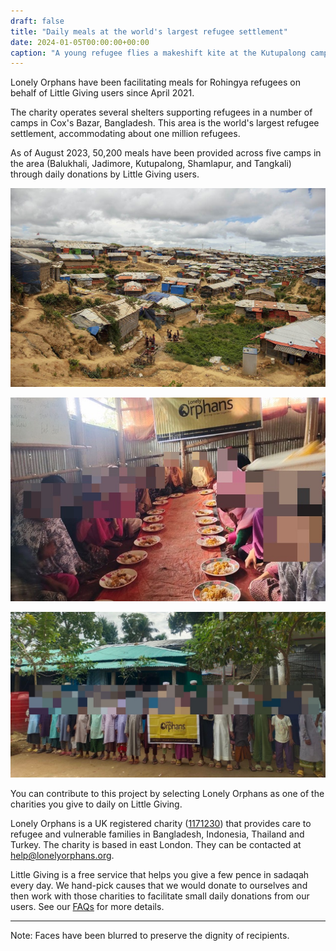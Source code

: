 ```yaml
---
draft: false
title: "Daily meals at the world's largest refugee settlement"
date: 2024-01-05T00:00:00+00:00
caption: "A young refugee flies a makeshift kite at the Kutupalong campsite in Cox's Bazar, Bangladesh"
---
```


Lonely Orphans have been facilitating meals for Rohingya refugees on behalf of Little Giving users since April 2021.

The charity operates several shelters supporting refugees in a number of camps in Cox's Bazar, Bangladesh. This area is the world's largest refugee settlement, accommodating about one million refugees.

As of August 2023, 50,200 meals have been provided across five camps in the area (Balukhali, Jadimore, Kutupalong, Shamlapur, and Tangkali) through daily donations by Little Giving users.

![A view of the Kutupalong-Balukhali refugee camp](a.jpg)

![Girls receive meals at a shelter overseen by Lonely Orphans](b.jpg)

![Boys pose for a photo at a shelter overseen by Lonely Orphans](c.jpg)

You can contribute to this project by selecting Lonely Orphans as one of the charities you give to daily on Little Giving.

Lonely Orphans is a UK registered charity ([1171230](https://register-of-charities.charitycommission.gov.uk/charity-search/-/charity-details/5072018)) that provides care to refugee and vulnerable families in Bangladesh, Indonesia, Thailand and Turkey. The charity is based in east London. They can be contacted at [help@lonelyorphans.org](mailto:help@lonelyorphans.org).

Little Giving is a free service that helps you give a few pence in sadaqah every day. We hand-pick causes that we would donate to ourselves and then work with those charities to facilitate small daily donations from our users. See our [FAQs](https://www.littlegiving.org/support) for more details.

---

Note: Faces have been blurred to preserve the dignity of recipients.
